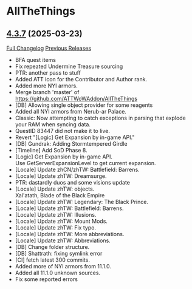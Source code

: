 # AllTheThings

## [4.3.7](https://github.com/ATTWoWAddon/AllTheThings/tree/4.3.7) (2025-03-23)
[Full Changelog](https://github.com/ATTWoWAddon/AllTheThings/compare/4.3.6...4.3.7) [Previous Releases](https://github.com/ATTWoWAddon/AllTheThings/releases)

- BFA quest items  
- Fix repeated Undermine Treasure sourcing  
- PTR: another pass to stuff  
- Added ATT icon for the Contributor and Author rank.  
- Added more NYI armors.  
- Merge branch 'master' of https://github.com/ATTWoWAddon/AllTheThings  
- [DB] Allowing single object provider for some reagents  
- Added all NYI armors from Nerub-ar Palace.  
- Classic: Now attempting to catch exceptions in parsing that explode your RAM when syncing data.  
- QuestID 83447 did not make it to live.  
- Revert "[Logic] Get Expansion by in-game API."  
- [DB] Gundrak: Adding Stormtempered Girdle  
- [Timeline] Add SoD Phase 8.  
- [Logic] Get Expansion by in-game API.  
    Use GetServerExpansionLevel to get current expansion.  
- [Locale] Update zhCN/zhTW: Battlefield: Barrens.  
- [Locale] Update zhTW: Dreamsurge.  
- PTR: dastardly duos and some visions update  
- [Locale] Update zhTW: objects.  
    Xal'atath, Blade of the Black Empire  
- [Locale] Update zhTW: Legendary: The Black Prince.  
- [Locale] Update zhTW: Battlefield: Barrens.  
- [Locale] Update zhTW: Illusions.  
- [Locale] Update zhTW: Mount Mods.  
- [Locale] Update zhTW: Fix typo.  
- [Locale] Update zhTW: More abbreviations.  
- [Locale] Update zhTW: Abbreviations.  
- [DB] Change folder structure.  
- [DB] Shattrath: fixing symlink error  
- [CI] fetch latest 300 commits.  
- Added more of NYI armors from 11.1.0.  
- Added all 11.1.0 unknown sources.  
- Fix some reported errors  
